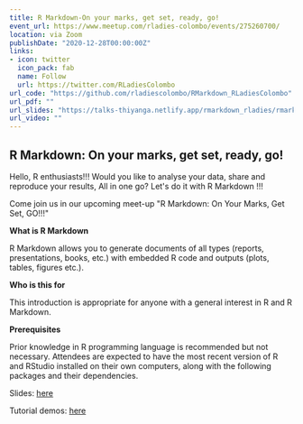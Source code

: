 ```yaml
---
title: R Markdown-On your marks, get set, ready, go!
event_url: https://www.meetup.com/rladies-colombo/events/275260700/
location: via Zoom
publishDate: "2020-12-28T00:00:00Z"
links:
- icon: twitter
  icon_pack: fab
  name: Follow
  url: https://twitter.com/RLadiesColombo
url_code: "https://github.com/rladiescolombo/RMarkdown_RLadiesColombo"
url_pdf: ""
url_slides: "https://talks-thiyanga.netlify.app/rmarkdown_rladies/rmarkdownrladies_tst#1"
url_video: ""
---
```


## R Markdown: On your marks, get set, ready, go! 

Hello, R enthusiasts!!! Would you like to analyse your data, share and reproduce your results, All in one go? Let's do it with R Markdown !!!

Come join us in our upcoming meet-up "R Markdown: On Your Marks, Get Set, GO!!!"

**What is R Markdown**

R Markdown allows you to generate documents of all types (reports, presentations, books, etc.) with embedded R code and outputs (plots, tables, figures etc.).

**Who is this for**

This introduction is appropriate for anyone with a general interest in R and R Markdown.

**Prerequisites**

Prior knowledge in R programming language is recommended but not necessary.
Attendees are expected to have the most recent version of R and RStudio installed on their own computers, along with the following packages and their dependencies.

Slides: [here](https://talks-thiyanga.netlify.app/rmarkdown_rladies/rmarkdownrladies_tst#1)

Tutorial demos: [here](https://github.com/rladiescolombo/RMarkdown_RLadiesColombo)
